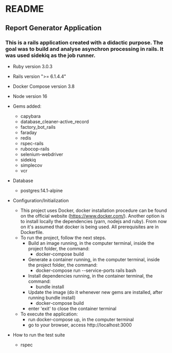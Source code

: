 # README

## Report Generator Application

### This is a rails application created with a didactic purpose. The goal was to build and analyse asynchron processing in rails. It was used sidekiq as the job runner.

* Ruby version 3.0.3
* Rails version ">= 6.1.4.4"
* Docker Compose version 3.8
* Node version 16

* Gems added:
  - capybara
  - database_cleaner-active_record
  - factory_bot_rails
  - faraday
  - redis
  - rspec-rails
  - rubocop-rails
  - selenium-webdriver
  - sidekiq
  - simplecov
  - vcr

* Database
  - postgres:14.1-alpine

* Configuration/Initialization
  - This project uses Docker, docker installation procedure can be found on the official website (https://www.docker.com/). Another option is to install locally the dependencies (yarn, nodejs and ruby). From now on it's assumed that docker is being used. All prerequisites are in Dockerfile.
  - To run the project, follow the next steps.
    - Build an image running, in the computer terminal, inside the project folder, the command:
      - docker-compose build
    - Generate a container running, in the computer terminal, inside the project folder, the command:
      - docker-compose run --service-ports rails bash
    - Install dependencies running, in the container terminal, the command:
      - bundle install
    - Update the image (do it whenever new gems are installed, after running bundle install)
      - docker-compose build
    - enter 'exit' to close the container terminal
  - To execute the application:
    - run docker-compose up, in the computer terminal
    - go to your browser, access http://localhost:3000

* How to run the test suite
  - rspec